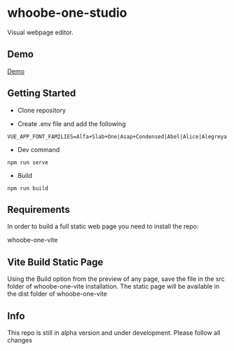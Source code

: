 # whoobe-one-studio

Visual webpage editor.

## Demo

[Demo](https://whoobe-one-studio.vercel.app/)


## Getting Started

- Clone repository

- Create .env file and add the following

```
VUE_APP_FONT_FAMILIES=Alfa+Slab+One|Asap+Condensed|Abel|Alice|Alegreya|Amethysta|Archivo+Black|Barlow|Barlow+Condensed|Bungee+Inline|Expletus+Sans|Lora|Montserrat|Nunito+Sans|Oi|Open+Sans|PT+Sans|Roboto|Roboto+Condensed|Quattrocento|Raleway|Ultra|Yatra+One
```

- Dev command

```
npm run serve
```

- Build

```
npm run build
```
## Requirements

In order to build a full static web page you need to install the repo: 

whoobe-one-vite

## Vite Build Static Page

Using the Build option from the preview of any page, save the file in the src folder of whoobe-one-vite installation. The static page will be available in the dist folder of whoobe-one-vite 

## Info

This repo is still in alpha version and under development. Please follow all changes

